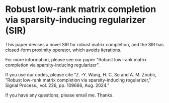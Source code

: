 # Robust low-rank matrix completion via sparsity-inducing regularizer (SIR)

This paper devises a novel SIR for robust matrix completion, and the SIR has closed-form proximity operator, which avoids iterations.

For more information, please see our paper "Robust low-rank matrix completion via sparsity-inducing regularizer".

If you use our codes, please cite “Z. -Y. Wang, H. C. So and A. M. Zoubir, "Robust low-rank matrix completion via sparsity-inducing regularizer," Signal Process., vol. 226, pp. 109666, Aug. 2024.”

If you have any questions, please email me. Thanks.
